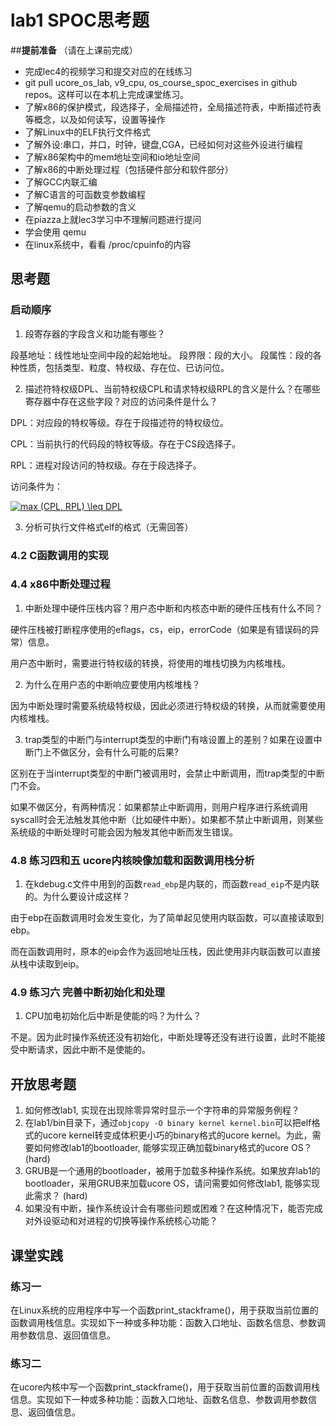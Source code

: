 # lab1 SPOC思考题

##**提前准备**
（请在上课前完成）

 - 完成lec4的视频学习和提交对应的在线练习
 - git pull ucore_os_lab, v9_cpu, os_course_spoc_exercises in github repos。这样可以在本机上完成课堂练习。
 - 了解x86的保护模式，段选择子，全局描述符，全局描述符表，中断描述符表等概念，以及如何读写，设置等操作
 - 了解Linux中的ELF执行文件格式
 - 了解外设:串口，并口，时钟，键盘,CGA，已经如何对这些外设进行编程
 - 了解x86架构中的mem地址空间和io地址空间
 - 了解x86的中断处理过程（包括硬件部分和软件部分）
 - 了解GCC内联汇编
 - 了解C语言的可函数变参数编程
 - 了解qemu的启动参数的含义
 - 在piazza上就lec3学习中不理解问题进行提问
 - 学会使用 qemu
 - 在linux系统中，看看 /proc/cpuinfo的内容

## 思考题

### 启动顺序

1. 段寄存器的字段含义和功能有哪些？

 段基地址：线性地址空间中段的起始地址。
 段界限：段的大小。
 段属性：段的各种性质，包括类型、粒度、特权级、存在位、已访问位。
 
2. 描述符特权级DPL、当前特权级CPL和请求特权级RPL的含义是什么？在哪些寄存器中存在这些字段？对应的访问条件是什么？

 DPL：对应段的特权等级。存在于段描述符的特权级位。
 
 CPL：当前执行的代码段的特权等级。存在于CS段选择子。
 
 RPL：进程对段访问的特权级。存在于段选择子。
 
 访问条件为：
 
 <a href="https://www.codecogs.com/eqnedit.php?latex=max&space;(CPL,&space;RPL)&space;\leq&space;DPL" target="_blank"><img src="https://latex.codecogs.com/gif.latex?max&space;(CPL,&space;RPL)&space;\leq&space;DPL" title="max (CPL, RPL) \leq DPL" /></a>

3. 分析可执行文件格式elf的格式（无需回答）

### 4.2 C函数调用的实现

### 4.4 x86中断处理过程

1. 中断处理中硬件压栈内容？用户态中断和内核态中断的硬件压栈有什么不同？

 硬件压栈被打断程序使用的eflags，cs，eip，errorCode（如果是有错误码的异常）信息。
 
 用户态中断时，需要进行特权级的转换，将使用的堆栈切换为内核堆栈。

2. 为什么在用户态的中断响应要使用内核堆栈？

 因为中断处理时需要系统级特权级，因此必须进行特权级的转换，从而就需要使用内核堆栈。

3. trap类型的中断门与interrupt类型的中断门有啥设置上的差别？如果在设置中断门上不做区分，会有什么可能的后果?

 区别在于当interrupt类型的中断门被调用时，会禁止中断调用，而trap类型的中断门不会。
 
 如果不做区分，有两种情况：如果都禁止中断调用，则用户程序进行系统调用syscall时会无法触发其他中断（比如硬件中断）。如果都不禁止中断调用，则某些系统级的中断处理时可能会因为触发其他中断而发生错误。

### 4.8 练习四和五 ucore内核映像加载和函数调用栈分析

1. 在kdebug.c文件中用到的函数`read_ebp`是内联的，而函数`read_eip`不是内联的。为什么要设计成这样？

 由于ebp在函数调用时会发生变化，为了简单起见使用内联函数，可以直接读取到ebp。
 
 而在函数调用时，原本的eip会作为返回地址压栈，因此使用非内联函数可以直接从栈中读取到eip。

### 4.9 练习六 完善中断初始化和处理

1. CPU加电初始化后中断是使能的吗？为什么？

 不是。因为此时操作系统还没有初始化，中断处理等还没有进行设置，此时不能接受中断请求，因此中断不是使能的。

## 开放思考题

1. 如何修改lab1, 实现在出现除零异常时显示一个字符串的异常服务例程？
2. 在lab1/bin目录下，通过`objcopy -O binary kernel kernel.bin`可以把elf格式的ucore kernel转变成体积更小巧的binary格式的ucore kernel。为此，需要如何修改lab1的bootloader, 能够实现正确加载binary格式的ucore OS？ (hard)
3. GRUB是一个通用的bootloader，被用于加载多种操作系统。如果放弃lab1的bootloader，采用GRUB来加载ucore OS，请问需要如何修改lab1, 能够实现此需求？ (hard)
4. 如果没有中断，操作系统设计会有哪些问题或困难？在这种情况下，能否完成对外设驱动和对进程的切换等操作系统核心功能？

## 课堂实践
### 练习一
在Linux系统的应用程序中写一个函数print_stackframe()，用于获取当前位置的函数调用栈信息。实现如下一种或多种功能：函数入口地址、函数名信息、参数调用参数信息、返回值信息。

### 练习二
在ucore内核中写一个函数print_stackframe()，用于获取当前位置的函数调用栈信息。实现如下一种或多种功能：函数入口地址、函数名信息、参数调用参数信息、返回值信息。
